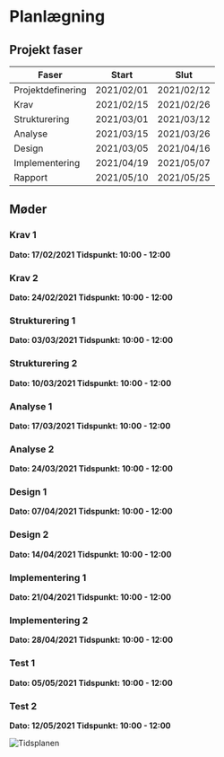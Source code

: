 <h1>Planlægning</h1>

<h2>Projekt faser</h2>

| Faser             | Start      | Slut       |
|-------------------|------------|------------|
| Projektdefinering | 2021/02/01 | 2021/02/12 |
| Krav              | 2021/02/15 | 2021/02/26 |
| Strukturering     | 2021/03/01 | 2021/03/12 |
| Analyse           | 2021/03/15 | 2021/03/26 |
| Design            | 2021/03/05 | 2021/04/16 |
| Implementering    | 2021/04/19 | 2021/05/07 |
| Rapport           | 2021/05/10 | 2021/05/25 |

<h2>Møder</h2>

<h3>Krav 1</H3>
<b>Dato: 17/02/2021 Tidspunkt: 10:00 - 12:00</b>


<h3>Krav 2</H3>
<b>Dato: 24/02/2021 Tidspunkt: 10:00 - 12:00</b>


<h3>Strukturering 1</H3>
<b>Dato: 03/03/2021 Tidspunkt: 10:00 - 12:00</b>


<h3>Strukturering 2</H3>
<b>Dato: 10/03/2021 Tidspunkt: 10:00 - 12:00</b>


<h3>Analyse 1</H3>
<b>Dato: 17/03/2021 Tidspunkt: 10:00 - 12:00</b>

<h3>Analyse 2</H3>
<b>Dato: 24/03/2021 Tidspunkt: 10:00 - 12:00</b>

<h3>Design 1</H3>
<b>Dato: 07/04/2021 Tidspunkt: 10:00 - 12:00</b>

<h3>Design 2</H3>
<b>Dato: 14/04/2021 Tidspunkt: 10:00 - 12:00</b>

<h3>Implementering 1</H3>
<b>Dato: 21/04/2021 Tidspunkt: 10:00 - 12:00</b>

<h3>Implementering 2</H3>
<b>Dato: 28/04/2021 Tidspunkt: 10:00 - 12:00</b>

<h3>Test 1</H3>
<b>Dato: 05/05/2021 Tidspunkt: 10:00 - 12:00</b>

<h3>Test 2</H3>
<b>Dato: 12/05/2021 Tidspunkt: 10:00 - 12:00</b>


![Tidsplanen](http://www.plantuml.com/plantuml/proxy?cache=no&src=https://raw.githubusercontent.com/Solvgraa-mager/E4PRJ4/main/Planing/timeline.puml)
